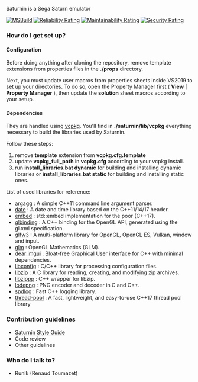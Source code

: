 Saturnin is a Sega Saturn emulator

[![MSBuild](https://github.com/rtoumazet/saturnin/actions/workflows/msbuild.yml/badge.svg)](https://github.com/rtoumazet/saturnin/actions/workflows/msbuild.yml)
[![Reliability Rating](https://sonarcloud.io/api/project_badges/measure?project=rtoumazet_saturnin&metric=reliability_rating)](https://sonarcloud.io/summary/new_code?id=rtoumazet_saturnin)
[![Maintainability Rating](https://sonarcloud.io/api/project_badges/measure?project=rtoumazet_saturnin&metric=sqale_rating)](https://sonarcloud.io/summary/new_code?id=rtoumazet_saturnin)
[![Security Rating](https://sonarcloud.io/api/project_badges/measure?project=rtoumazet_saturnin&metric=security_rating)](https://sonarcloud.io/summary/new_code?id=rtoumazet_saturnin)

### How do I get set up? ###

  #### Configuration ####
	
  Before doing anything after cloning the repository, remove template extensions from properties files in the **./props** directory.

  Next, you must update user macros from properties sheets inside VS2019 to set up your directories. To do so, open the Property Manager first ( **View** | **Property Manager** ), then update the **solution** sheet macros according to your setup.

  #### Dependencies ####

  They are handled using [vcpkg](https://github.com/Microsoft/vcpkg). You'll find in **./saturnin/lib/vcpkg** everything necessary to build the libraries used by Saturnin.
    
  Follow these steps:
    
1. remove **template** extension from **vcpkg.cfg.template**
1. update **vcpkg_full_path** in **vcpkg.cfg** according to your vcpkg install.
1. run **install_libraries.bat dynamic** for building and installing dynamic libraries or **install_libraries.bat static** for building and installing static ones.
    
  List of used libraries for reference:
    
* [argagg](https://github.com/vietjtnguyen/argagg) : A simple C++11 command line argument parser.
* [date](https://github.com/HowardHinnant/date) :  A date and time library based on the C++11/14/17 <chrono> header.
* [embed](https://github.com/MKlimenko/embed) : std::embed implementation for the poor (C++17).
* [glbinding](https://github.com/cginternals/glbinding) : A C++ binding for the OpenGL API, generated using the gl.xml specification.
* [glfw3](https://github.com/glfw/glfw) : A multi-platform library for OpenGL, OpenGL ES, Vulkan, window and input.
* [glm](https://github.com/g-truc/glm) : OpenGL Mathematics (GLM).
* [dear imgui](https://github.com/ocornut/imgui) : Bloat-free Graphical User interface for C++ with minimal dependencies.
* [libconfig](https://github.com/hyperrealm/libconfig) : C/C++ library for processing configuration files.
* [libzip](https://github.com/nih-at/libzip) : A C library for reading, creating, and modifying zip archives.
* [libzippp](https://github.com/ctabin/libzippp) : C++ wrapper for libzip.
* [lodepng](https://github.com/lvandeve/lodepng) : PNG encoder and decoder in C and C++.
* [spdlog](https://github.com/gabime/spdlog) : Fast C++ logging library.
* [thread-pool](https://github.com/bshoshany/thread-pool) : A fast, lightweight, and easy-to-use C++17 thread pool library
### Contribution guidelines ###

* [Saturnin Style Guide](wiki/saturnin%20style%20guide.md)
* Code review
* Other guidelines

### Who do I talk to? ###

  * Runik (Renaud Toumazet)
